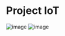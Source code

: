 # Project IoT
![image](https://github.com/vincentkenutama/ProjectIoT/assets/114082369/6e8a4de8-0a6b-44c9-8ce6-363846c1d21d)
![image](https://github.com/vincentkenutama/ProjectIoT/assets/114082369/13a6205e-4bac-473e-b034-a8334e565a70)

